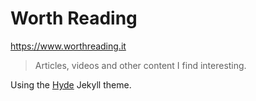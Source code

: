 # Worth Reading

https://www.worthreading.it

> Articles, videos and other content I find interesting.



Using the [Hyde](hyde.getpoole.com) Jekyll theme.


